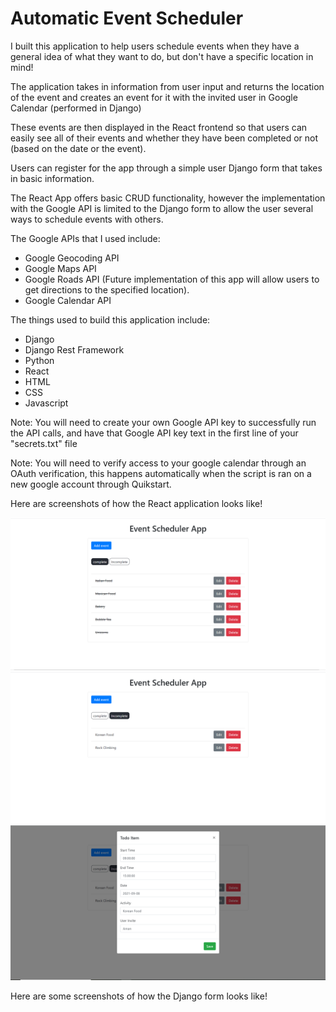 <h1>Automatic Event Scheduler</h1>

<p>I built this application to help users schedule events when they have a general idea of what they want to do, but don't have a specific location in mind!  </p>

<p>The application takes in information from user input and returns the location of the event and creates an event for it with the invited user in Google Calendar (performed in Django)</p>

<p>These events are then displayed in the React frontend so that users can easily see all of their events and whether they have been completed or not (based on the date or the event). </p>

<p> Users can register for the app through a simple user Django form that takes in basic information.</p>

<p> The React App offers basic CRUD functionality, however the implementation with the Google API is limited to the Django form to allow the user several ways to schedule events with others. </p>

<p>The Google APIs that I used include:</p>
<ul>
    <li>Google Geocoding API</li>
    <li>Google Maps API</li>
    <li>Google Roads API (Future implementation of this app will allow users to get directions to the specified location). </li>
    <li>Google Calendar API</li>
</ul>

<p>
    The things used to build this application include:
    <ul>
        <li>Django</li>
        <li>Django Rest Framework</li>
        <li>Python</li>
        <li>React</li>
        <li>HTML</li>
        <li>CSS</li>
        <li>Javascript</li>
    </ul>
<p>
<p>
Note: You will need to create your own Google API key to successfully run the API calls, and have that Google API key text in the first line of your 
"secrets.txt" file
 </p>

 <p>
 Note: You will need to verify access to your google calendar through an OAuth verification, this happens automatically when the script is ran on a new google account through Quikstart.
 </p>

 <p>Here are screenshots of how the React application looks like!

![alt text](./ReadMeImages/react-complete.PNG?raw=true)
![alt text](./ReadMeImages/react-incomplete.PNG?raw=true)
![alt text](./ReadMeImages/react-modal.PNG?raw=true)

<p>Here are some screenshots of how the Django form looks like!
